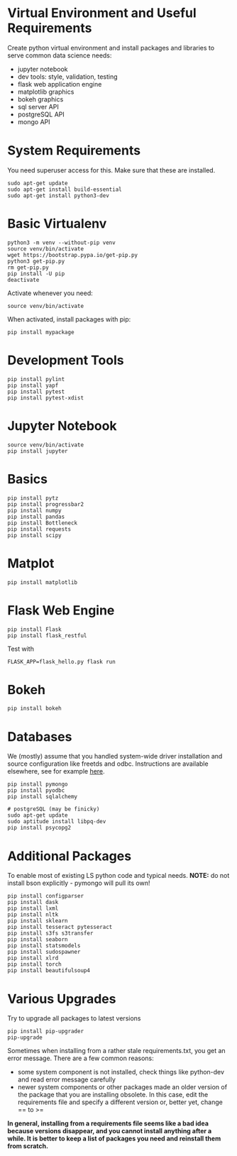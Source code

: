 # Virtual Environment and Useful Requirements
Create python virtual environment and install packages
and libraries to serve common data science needs:
- jupyter notebook
- dev tools: style, validation, testing
- flask web application engine
- matplotlib graphics
- bokeh graphics
- sql server API
- postgreSQL API
- mongo API

# System Requirements
You need superuser access for this. Make sure that these are installed.

    sudo apt-get update
    sudo apt-get install build-essential
    sudo apt-get install python3-dev
  

# Basic Virtualenv

    python3 -m venv --without-pip venv
    source venv/bin/activate
    wget https://bootstrap.pypa.io/get-pip.py
    python3 get-pip.py
    rm get-pip.py 
    pip install -U pip
    deactivate

Activate whenever you need:

    source venv/bin/activate
    
When activated, install packages with pip:

    pip install mypackage


# Development Tools

    pip install pylint
    pip install yapf
    pip install pytest
    pip install pytest-xdist


# Jupyter Notebook

    source venv/bin/activate
    pip install jupyter


# Basics

    pip install pytz
    pip install progressbar2
    pip install numpy
    pip install pandas
    pip install Bottleneck
    pip install requests
    pip install scipy


# Matplot
    
    pip install matplotlib


# Flask Web Engine

    pip install Flask
    pip install flask_restful
    
Test with

    FLASK_APP=flask_hello.py flask run


# Bokeh

    pip install bokeh


# Databases
We (mostly) assume that you handled system-wide driver installation 
and source configuration like freetds and odbc. Instructions are 
available elsewhere, see for example 
[here](https://github.com/kukarzev/howto/blob/master/sql_server_linux.md).

    pip install pymongo
    pip install pyodbc
    pip install sqlalchemy
    
    # postgreSQL (may be finicky)
    sudo apt-get update
    sudo aptitude install libpq-dev
    pip install psycopg2
    

# Additional Packages
To enable most of existing LS python code and typical needs.
**NOTE:** do not install bson explicitly - pymongo will pull its own!

    pip install configparser
    pip install dask
    pip install lxml
    pip install nltk
    pip install sklearn
    pip install tesseract pytesseract
    pip install s3fs s3transfer
    pip install seaborn
    pip install statsmodels
    pip install sudospawner
    pip install xlrd
    pip install torch
    pip install beautifulsoup4
    
    
# Various Upgrades
Try to upgrade all packages to latest versions

    pip install pip-upgrader
    pip-upgrade
    
Sometimes when installing from a rather stale requirements.txt, you get an error message. There are a few common reasons:
- some system component is not installed, check things like python-dev and read error message carefully
- newer system components or other packages made an older version of the package that you are installing obsolete. In this case, edit the requirements file and specify a different version or, better yet, change == to >=

**In general, installing from a requirements file seems like a bad idea because versions disappear, and you cannot install anything after a while. It is better to keep a list of packages you need and reinstall them from scratch.**
